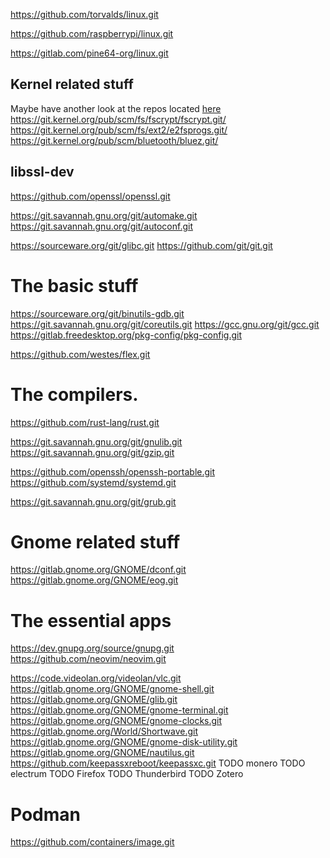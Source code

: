 https://github.com/torvalds/linux.git

https://github.com/raspberrypi/linux.git
<!-- Branch for pinephone is pine64-kernel-ubports -->
https://gitlab.com/pine64-org/linux.git
<!-- TODO add the version of the kernel for Librem5? -->

## Kernel related stuff
Maybe have another look at the repos located [here](https://git.kernel.org/)
https://git.kernel.org/pub/scm/fs/fscrypt/fscrypt.git/
https://git.kernel.org/pub/scm/fs/ext2/e2fsprogs.git/
https://git.kernel.org/pub/scm/bluetooth/bluez.git/


## libssl-dev
https://github.com/openssl/openssl.git

https://git.savannah.gnu.org/git/automake.git
https://git.savannah.gnu.org/git/autoconf.git

<!-- TODO M4 -->
<!-- TODO help2man -->
https://sourceware.org/git/glibc.git
https://github.com/git/git.git

# The basic stuff
https://sourceware.org/git/binutils-gdb.git
https://git.savannah.gnu.org/git/coreutils.git
https://gcc.gnu.org/git/gcc.git
https://gitlab.freedesktop.org/pkg-config/pkg-config.git

https://github.com/westes/flex.git

# The compilers.
https://github.com/rust-lang/rust.git

https://git.savannah.gnu.org/git/gnulib.git
https://git.savannah.gnu.org/git/gzip.git

<!-- Is ssh-agent generated from that repo?? -->
https://github.com/openssh/openssh-portable.git
https://github.com/systemd/systemd.git

https://git.savannah.gnu.org/git/grub.git

# Gnome related stuff
https://gitlab.gnome.org/GNOME/dconf.git
https://gitlab.gnome.org/GNOME/eog.git


# The essential apps
https://dev.gnupg.org/source/gnupg.git
https://github.com/neovim/neovim.git
<!-- TODO add the nvim plugins I use -->

<!-- TODO the yubikey cli and gui apps -->

<!-- TODO the `top` software -->

<!-- gbus is in glib -->
https://code.videolan.org/videolan/vlc.git
https://gitlab.gnome.org/GNOME/gnome-shell.git
https://gitlab.gnome.org/GNOME/glib.git
https://gitlab.gnome.org/GNOME/gnome-terminal.git
https://gitlab.gnome.org/GNOME/gnome-clocks.git
https://gitlab.gnome.org/World/Shortwave.git
https://gitlab.gnome.org/GNOME/gnome-disk-utility.git
https://gitlab.gnome.org/GNOME/nautilus.git
https://github.com/keepassxreboot/keepassxc.git
TODO monero
TODO electrum
TODO Firefox
TODO Thunderbird
TODO Zotero

# Podman

https://github.com/containers/image.git
